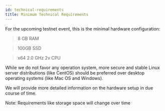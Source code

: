 ```yaml
---
id: technical-requirements
title: Minimum Technical Requirements
---
```


For the upcoming testnet event, this is the minimal hardware configuration:
> 8 GB RAM 

> 100GB SSD

> x64 2.0 GHz 2v CPU
 
While we do not favor any operation system, more secure and stable Linux server distributions (like CentOS) should be preferred over desktop operating systems (like Mac OS and Windows).

We will provide more detailed information on the hardware setup in due course of time.

Note: Requirements like storage space will change over time